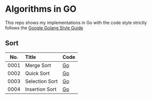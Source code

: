 # Algorithms in GO
This repo shows my implementations in Go with the code style strictly follows the [Google Golang Style Guide]

[Google Golang Style Guide]: https://google.github.io/styleguide/go/

## Sort

| No.  | Title            | Code                                                                        |
|:----:|:-----------------|:----------------------------------------------------------------------------|
| 0001 | Merge Sort       | [Go](go-algorithms/tree/master/sort/merge.go)                               |
| 0002 | Quick Sort       | [Go](sort/quick.go)                                                         |
| 0003 | Selection Sort   | [Go](https://github.com/alcomist/go-algorithms/blob/main/sort/selection.go) |
| 0004 | Insertion Sort   | [Go](https://github.com/alcomist/go-algorithms/blob/main/sort/insertion.go) |
